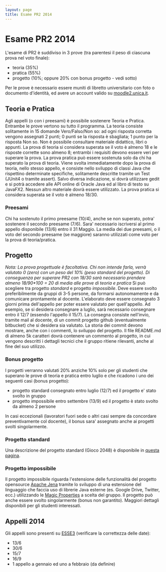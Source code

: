 ```yaml
---
layout: page
title: Esame PR2 2014
---
```


Esame PR2 2014
=================

L'esame di PR2 è suddiviso in 3 prove (tra parentesi il peso di ciascuna prova nel voto finale):

 - teoria (35%)
 - pratica (55%)
 - progetto (10%; oppure 20% con bonus progetto - vedi sotto)

Per le prove è necessario essere muniti di libretto universitario con foto o documento d'identità, ed avere un account valido su [moodle2.unica.it](http://moodle2.unica.it).

Teoria e Pratica
----------------
Agli appelli (o con i preesami) è possibile sostenere Teoria e Pratica. Entrambe le prove vertono su tutto il programma.
La teoria consiste solitamente in 15 domande Vero/Falso/Non so: ad ogni risposta corretta vengono assegnati 2 punti; 0 punti se la risposta è sbagliata; 1 punto per la risposta Non so. Non è possibile consultare materiale didattico, libri o appunti.
La prova di teoria si considera superata se il voto è almeno 18 e le risposte corrette sono almeno 8; entrambi i requisiti devono essere veri per superare la prova.
La prova pratica può essere sostenuta solo da chi ha superato la prova di teoria. Viene svolta immediatamente dopo la prova di teoria, nello stesso appello, e consiste nello sviluppo di classi Java che rispettino determinate specifiche, solitamente descritte tramite un Test (JUnit4 o tramite assert). Salvo diversa indicazione, si dovrà utilizzare gedit e si potrà accedere alle API online di Oracle Java ed al libro di testo su JavaFX2. Nessun altro materiale dovrà essere utilizzato.
La prova pratica si considera superata se il voto è almeno 18/30.

### Preesami
Chi ha sostenuto il primo preesame (10/4), anche se non superato, potra' sostenere il secondo preesame (7/6).
Sara' necessario iscriversi al primo appello disponibile (13/6) entro il 31 Maggio.
La media dei due preesami, o il voto del secondo preesame (se maggiore) saranno utilizzati come voto per la prova di teoria/pratica.


Progetto
--------
_Nota: La prova progettuale è facoltativa. Chi non intende farla, verrà valutato 0 (zero) con un peso del 10% (peso standard del progetto). Di conseguenza per superare PR2 con 18/30 sarà necessario prendere almeno 18/90*100 = 20 di media alle prove di teoria e pratica_
Si può scegliere tra progetto _standard_ e progetto _impossibile_. 
Deve essere svolto preferibilmente da gruppi di 3-5 persone, da formarsi autonomamente e da comunicare prontamente al docente.
L'elaborato deve essere consegnato 3 giorni prima dell'appello per poter essere valutato per quell'appello.
Ad esempio, se si desidera consegnare a luglio, sarà necessario consegnare entro il 12/7 (essendo l'appello il 15/7).
La consegna consiste nell'invio, tramite mail al docente, di un commit progetto github (eventualmente bitbucket) che si desidera sia valutato. La storia dei commit devono mostrare, anche con i commenti, lo sviluppo del progetto.
Il file README.md di almeno 5k caratteri dovrà contenere un commento al progetto, in cui vengono descritti i dettagli tecnici che il gruppo ritiene rilevanti, anche al fine del suo utilizzo.


### Bonus progetto
I progetti verranno valutati 20% anziche 10% solo per gli studenti che superano le prove di teoria e pratica entro luglio e che ricadono i uno dei seguenti casi (bonus progetto):

 - progetto standard consegnato entro luglio (12/7) ed il progetto e' stato svolto in gruppo
 - progetto impossibile entro settembre (13/9) ed il progetto è stato svolto da almeno 2 persone

In casi eccezionali (lavoratori fuori sede o altri casi sempre da concordare preventivamente col docente), il bonus sara' assegnato anche ai progetti svolti singolarmente.

### Progetto standard
Una descrizione del progetto standard (Gioco 2048) è disponibile in [questa pagina](/pr2/progetto2048).

### Progetto impossibile
Il progetto impossibile riguarda l'estensione delle funzionalità del progetto opensource [Apache Jena](http://jena.apache.org/) tramite lo sviluppo di una estensione del linguaggio che faccia uso di librerie Java esterne (es. Google Drive, Twitter, ecc.) utilizzando le [Magic Properties](http://jena.apache.org/documentation/query/extension.html#property-functions) a scelta del gruppo.
Il progetto può anche essere svolto singolarmente (bonus non garantito).
Maggiori dettagli disponibili per gli studenti interessati. 


Appelli 2014
------------
Gli appelli sono presenti su [ESSE3](https://webstudenti.unica.it/) (verificare la correttezza delle date):

 - 13/6
 - 30/6
 - 15/7
 - 16/9
 - 1 appello a gennaio ed uno a febbraio (da definire)
 

 
